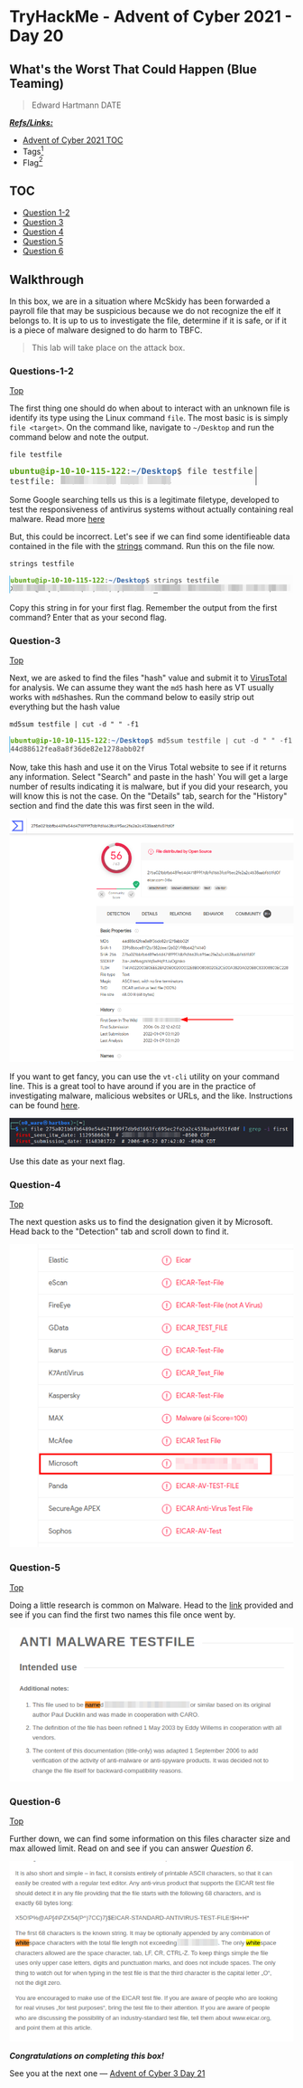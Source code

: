# TryHackMe - Advent of Cyber 2021 - Day 20
## What's the Worst That Could Happen (Blue Teaming)
> Edward Hartmann
> DATE

***<u>Refs/Links:</u>***
- [Advent of Cyber 2021 TOC](Advent%20of%20Cyber%20Table%20of%20Contents.md)  
-  Tags[^1]
-  Flag[^2]

[^1]: #ir #blue #malware
[^2]: *Question 1:* `X5O!P%@AP[4\PZX54(P^)7CC)7}$EICAR-STANDARD-ANTIVIRUS-TEST-FILE!$H+H*`  
					*Question 2:* `EICAR virus test files`  
					*Question 3:* `2005-10-17 22:03:48`  
					*Question 4:* `Virus:DOS/EICAR_Test_File`  
					*Question 5:* `ducklin.htm or ducklin-html.htm`  
					*Question 6:* `128`  


## TOC
- [Question 1-2](#Questions-1-2)
- [Question 3](#Question-3)
- [Question 4](#Question-4)
- [Question 5](#Question-5)
- [Question 6](#Question-6)


## Walkthrough

In this box, we are in a situation where McSkidy has been forwarded a payroll file that may be suspicious because we do not recognize the elf it belongs to. It is up to us to investigate the file, determine if it is safe, or if it is a piece of malware designed to do harm to TBFC. 

> This lab will take place on the attack box. 
### Questions-1-2
[Top](#TOC)

The first thing one should do when about to interact with an unknown file is identify its type using the Linux command `file`. The most basic is is simply `file <target>`. On the command like, navigate to `~/Desktop` and run the command below and note the output. 

```
file testfile
```

![Filetype](AoC-2021_Photos/Day_20/01_AoC_Day_20_01-08-22-Testfile-type.png)

Some Google searching tells us this is a legitimate filetype, developed to test the responsiveness of antivirus systems without actually containing real malware. Read more [here](https://en.wikipedia.org/wiki/EICAR_test_file)

But, this could be incorrect. Let's see if we can find some identifieable data contained in the file with the [strings](../../../Tools,%20Binaries,%20and%20Programs/CLI%20Utilities/strings.md) command. Run this on the file now. 

```
strings testfile
```

![strings Command](AoC-2021_Photos/Day_20/02_AoC_Day_20_01-08-22-Strings-Testfile.png)

Copy this string in for your first flag. Remember the output from the first command? Enter that as your second flag. 

### Question-3
[Top](#TOC)

Next, we are asked to find the files "hash" value and submit it to [VirusTotal](https://www.virustotal.com/gui/home/upload) for analysis. We can assume they want the `md5` hash here as VT usually works with `md5`hashes. Run the command below to easily strip out everything but the hash value

```
md5sum testfile | cut -d " " -f1
```

![Testfile MD5](AoC-2021_Photos/Day_20/03_AoC_Day_20_01-08-22-md5-testfile.png)

Now, take this hash and use it on the Virus Total website to see if it returns any information. Select "Search" and paste in the hash' You will get a large number of results indicating it is malware, but if you did your research, you will know this is not the case. On the "Details" tab, search for the "History" section and find the date this was first seen in the wild. 

![Seen in the Wild](AoC-2021_Photos/Day_20/04_AoC_Day_20_01-08-22-Seen-In-Wild.png)

If you want to get fancy, you can use the `vt-cli` utility on your command line. This is a great tool to have around if you are in the practice of investigating malware, malicious websites or URLs, and the like. Instructions can be found [here](https://github.com/VirusTotal/vt-cli#installing-the-tool). 

![Using VT CLI](AoC-2021_Photos/Day_20/05_AoC_Day_20_01-08-22-vt-cli.png)

Use this date as your next flag. 
### Question-4
[Top](#TOC)

The next question asks us to find the designation given it by Microsoft. Head back to the "Detection" tab and scroll down to find it. 

![MS Designation](AoC-2021_Photos/Day_20/06_AoC_Day_20_01-08-22-MS-Designation.png)

### Question-5
[Top](#TOC)

Doing a little research is common on Malware. Head to the [link](https://www.eicar.org/?page_id=3950) provided and see if you can find the first two names this file once went by. 

![File Names](AoC-2021_Photos/Day_20/07_AoC_Day_20_01-08-22-Original-Names.png)

### Question-6
[Top](#TOC)

Further down, we can find some information on this files character size and max allowed limit. Read on and see if you can answer *Question 6*. 

![Character Limit](AoC-2021_Photos/Day_20/08_AoC_Day_20_01-08-22-CharacterTotal.png)

***Congratulations on completing this box!***  

See you at the next one &mdash; [Advent of Cyber 3 Day 21](Day%2021%20-%20Advent%20of%20Cyber%202021.md)
</br>
</br>
</br>
</br>
</br>
</br>
</br>
</br>
</br>
</br>
</br>
</br>
</br>
</br>
</br>
</br>
</br>
</br>
</br>
</br>
</br>
</br>
</br>
</br>
</br>
</br>
</br>
</br>
</br>
</br>
</br>
</br>
</br>
</br>
</br>
</br>
</br>
</br>
</br>
</br>
</br>
</br>
</br>
</br>
</br>
</br>
</br>
</br>
</br>
</br>
</br>
</br>
</br>
</br>
</br>
</br>
</br>
</br>
</br>
</br>
</br>
</br>
</br>
